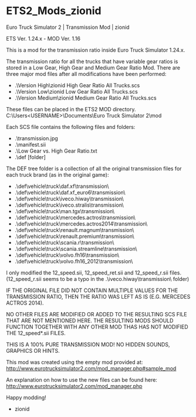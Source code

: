 # ETS2_Mods_zionid
Euro Truck Simulator 2  | Transmission Mod | zionid

ETS Ver. 1.24.x - MOD Ver. 1.16

This is a mod for the transmission ratio inside Euro Truck Simulator 1.24.x.

The transmission ratio for all the trucks that have variable gear ratios is 
stored in a Low Gear, High Gear and Medium Gear Ratio Mod. There are three major 
mod files after all modifications have been performed:

- .\Version High\zionid High Gear Ratio All Trucks.scs
- .\Version Low\zionid Low Gear Ratio All Trucks.scs
- .\Version Medium\zionid Medium Gear Ratio All Trucks.scs

These files can be placed in the ETS2 MOD directory.
C:\Users\<USERNAME>\Documents\Euro Truck Simulator 2\mod

Each SCS file contains the following files and folders:

- .\transmission.jpg
- .\manifest.sii
- .\Low Gear vs. High Gear Ratio.txt
- .\def [folder]

The DEF tree folder is a collection of all the original transmission files for 
each truck brand (as in the original game):

- .\def\vehicle\truck\daf.xf\transmission\
- .\def\vehicle\truck\daf.xf_euro6\transmission\
- .\def\vehicle\truck\iveco.hiway\transmission\
- .\def\vehicle\truck\iveco.stralis\transmission\
- .\def\vehicle\truck\man.tgx\transmission\
- .\def\vehicle\truck\mercedes.actros\transmission\
- .\def\vehicle\truck\mercedes.actros2014\transmission\
- .\def\vehicle\truck\renault.magnum\transmission\
- .\def\vehicle\truck\renault.premium\transmission\
- .\def\vehicle\truck\scania.r\transmission\
- .\def\vehicle\truck\scania.streamline\transmission\
- .\def\vehicle\truck\volvo.fh16\transmission\
- .\def\vehicle\truck\volvo.fh16_2012\transmission\

I only modified the 12_speed.sii, 12_speed_ret.sii and 12_speed_r.sii files.
(12_speed_r.sii seems to be a typo in the .\iveco.hiway\transmission\ folder)

IF THE ORIGINAL FILE DID NOT CONTAIN MULTIPLE VALUES FOR THE TRANSMISSION 
RATIO, THEN THE RATIO WAS LEFT AS IS (E.G. MERCEDES ACTROS 2014).

NO OTHER FILES ARE MODIFIED OR ADDED TO THE RESULTING SCS FILE THAT ARE NOT 
MENTIONED HERE. THE RESULTING MODS SHOULD FUNCTION TOGETHER WITH ANY OTHER MOD 
THAS HAS NOT MODIFIED THE 12_speed*.sii FILES. 

THIS IS A 100% PURE TRANSMISSION MOD! NO HIDDEN SOUNDS, GRAPHICS OR HINTS.


This mod was created using the empty mod provided at:
http://www.eurotrucksimulator2.com/mod_manager.php#sample_mod

An explanation on how to use the new files can be found here: 
http://www.eurotrucksimulator2.com/mod_manager.php

Happy modding!

- zionid